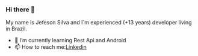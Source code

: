 ### Hi there 👋

My name is Jefeson Silva and I´m experienced (+13 years) developer living in Brazil. 

- 🌱 I’m currently learning Rest Api and Android
- 📫 How to reach me:[Linkedin](https://www.linkedin.com/in/jefersonluispassossilva/) 
<!--
**jefersonlpsilva/jefersonlpsilva** is a ✨ _special_ ✨ repository because its `README.md` (this file) appears on your GitHub profile.

Here are some ideas to get you started:

- 🔭 I’m currently working on ...
- 👯 I’m looking to collaborate on ...
- 🤔 I’m looking for help with ...
- 💬 Ask me about ...
- 😄 Pronouns: ...
- ⚡ Fun fact: ...
-->
